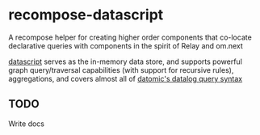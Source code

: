 # recompose-datascript

A recompose helper for creating higher order components that co-locate declarative queries with components in the spirit of Relay and om.next

[datascript](https://github.com/tonsky/datascript) serves as the in-memory data store, and supports powerful graph query/traversal capabilities (with support for recursive rules), aggregations, and covers almost all of [datomic's datalog query syntax](http://docs.datomic.com/query.html)

## TODO

Write docs
